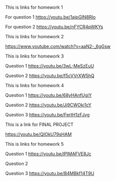 This is links for homework 1
  
  For question 1
      https://youtu.be/1ajpGIN8RIo
  
  For question 2
      https://youtu.be/nFYCR4pWKYs
      
This is links for homework 2

https://www.youtube.com/watch?v=aaN2-_6gGsw

This is links for homework 3

Question 1
  https://youtu.be/3wL-MeSzEuU

Question 2
  https://youtu.be/f5cVVrXW5hQ
  
This is links for homework 4

Question 1
  https://youtu.be/68yHAnfUgiY

Question 2
  https://youtu.be/Jj9CWOki1cY
  
Question 3
  https://youtu.be/FertH1zFJvg
  
  
This is a link for FINAL PROJECT

  https://youtu.be/QIOkU79sHAM


This is links for homework 5

Question 1
  https://youtu.be/lPIMAFVE8Jc

Question 2
  
  
Question 3
  https://youtu.be/B4MBkf14T9U
